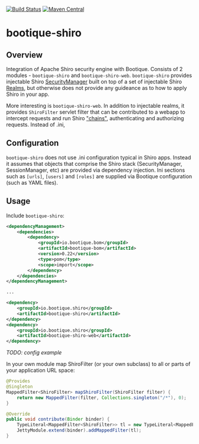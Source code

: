 [![Build Status](https://travis-ci.org/bootique/bootique-shiro.svg)](https://travis-ci.org/bootique/bootique-shiro)
[![Maven Central](https://maven-badges.herokuapp.com/maven-central/io.bootique.shiro/bootique-shiro/badge.svg)](https://maven-badges.herokuapp.com/maven-central/io.bootique.shiro/bootique-shiro/)

# bootique-shiro

## Overview

Integration of Apache Shiro security engine with Bootique. Consists of 2 modules - `bootique-shiro` and 
`bootique-shiro-web`. `bootique-shiro` provides injectable Shiro 
[SecurityManager](https://github.com/apache/shiro/blob/master/core/src/main/java/org/apache/shiro/mgt/SecurityManager.java) 
built on top of a set of injectable Shiro 
[Realms](https://github.com/apache/shiro/blob/master/core/src/main/java/org/apache/shiro/realm/Realm.java), but otherwise
does not provide any guideance as to how to apply Shiro in your app.

More interesting is `bootique-shiro-web`. In addition to injectable realms, it provides `ShiroFilter` servlet filter 
that can be contributed to a webapp to intercept requests and run Shiro 
["chains"](https://shiro.apache.org/web.html#Web-%7B%7B%5Curls%5C%7D%7D), authenticating and authorizing requests.
Instead of .ini, 

## Configuration

`bootique-shiro` does not use .ini configuration typical in Shiro apps. Instead it assumes that objects that comprise 
the Shiro stack (SecurityManager, SessionManager, etc) are provided via dependency injection. Ini sections such as 
`[urls]`, `[users]` and `[roles]` are supplied via Bootique configuration (such as YAML files).

## Usage

Include ```bootique-shiro```:
```xml
<dependencyManagement>
    <dependencies>
        <dependency>
            <groupId>io.bootique.bom</groupId>
            <artifactId>bootique-bom</artifactId>
            <version>0.22</version>
            <type>pom</type>
            <scope>import</scope>
        </dependency>
    </dependencies>
</dependencyManagement>

...

<dependency>
	<groupId>io.bootique.shiro</groupId>
	<artifactId>bootique-shiro</artifactId>
</dependency>
<dependency>
	<groupId>io.bootique.shiro</groupId>
	<artifactId>bootique-shiro-web</artifactId>
</dependency>
```

_TODO: config example_

In your own module map ShiroFilter (or your own subclass) to all or parts of your application URL space:

```java
@Provides
@Singleton
MappedFilter<ShiroFilter> mapShiroFilter(ShiroFilter filter) {
    return new MappedFilter(filter, Collections.singleton("/*"), 0);
}

@Override
public void contribute(Binder binder) {
    TypeLiteral<MappedFilter<ShiroFilter>> tl = new TypeLiteral<MappedFilter<ShiroFilter>>() {};
    JettyModule.extend(binder).addMappedFilter(tl);
}
```

